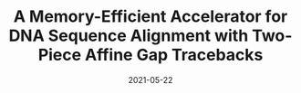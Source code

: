---
title: "A Memory-Efficient Accelerator for DNA Sequence Alignment with Two-Piece Affine Gap Tracebacks"
collection: publications
permalink: /publication/2021-ISCAS
date: 2021-05-22
venue: 'Korea'
paperurl: '/files/paper/2021_ISCAS.pdf'
link: 'https://ieeexplore.ieee.org/abstract/document/9401771/'
code: ''
github: ''
citation: 'Jing-Ping Wu, **Yi-Chien Lin**, Ying-Wei Wu, Shih-Wei Hsieh, Ching-Hsuan Tai, and Yi-Chang Lu., A Memory-Efficient Accelerator for DNA Sequence Alignment with Two-Piece Affine Gap Tracebacks, IEEE International Symposium on Circuits and Systems (ISCAS), 2021'
---